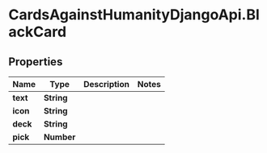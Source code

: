 # CardsAgainstHumanityDjangoApi.BlackCard

## Properties

Name | Type | Description | Notes
------------ | ------------- | ------------- | -------------
**text** | **String** |  | 
**icon** | **String** |  | 
**deck** | **String** |  | 
**pick** | **Number** |  | 


